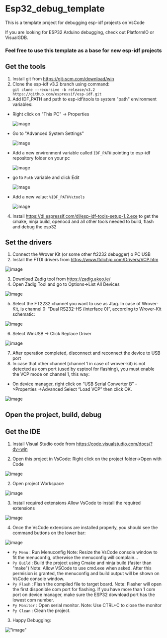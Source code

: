 # Esp32_debug_template
This is a template project for debugging esp-idf projects on VsCode

If you are looking for ESP32 Arduino debugging, check out PlatformIO or VisualGDB.

### Feel free to use this template as a base for new esp-idf projects

## Get the tools ##
1. Install git from https://git-scm.com/download/win
2. Clone the esp-idf v3.2 branch using command:  
 `git clone --recursive -b release/v3.2 https://github.com/espressif/esp-idf.git`
3. Add IDF_PATH and path to esp-idf\tools to system "path" environment variables:

- Right click on "This PC" -> Properties    

    ![image](img/env1.jpg) 

- Go to "Advanced System Settings"  

    ![image](img/env2.jpg)  

- Add a new environment variable called `IDF_PATH` pointing to esp-idf repository folder on your pc 

    ![image](img/IDF_PATH.jpg)  

- go to `Path` variable and click Edit  

    ![image](img/win_path.jpg)  

- Add a new value: `%IDF_PATH%\tools`   

    ![image](img/idf_py_path.jpg)   

4. Install https://dl.espressif.com/dl/esp-idf-tools-setup-1.2.exe 
to get the cmake, ninja build, openocd and all other tools needed to build, flash and debug the esp32 

## Set the drivers ##
1. Connect the Wrover Kit (or some other ft2232 debugger) o PC USB
2. Install the FTDI drivers from https://www.ftdichip.com/Drivers/VCP.htm

 ![image](img/DeviceManager1.PNG)

3. Download Zadig tool from https://zadig.akeo.ie/
4. Open Zadig Tool and go to Options->List All Devices

 ![image](img/zadig1.png)

5. Select the FT2232 channel you want to use as Jtag.
In case of Wrover-Kit, is channel 0: “Dual RS232-HS (interface 0)”, according to Wrover-Kit schematic:

 ![image](img/wrover_ft2232.PNG)


6. Select WinUSB -> Click Replace Driver  

 ![image](img/zadig2.PNG)

7. After operation completed, disconnect and reconnect the device to USB port
8. In case that other channel (channel 1 in case of wrover-kit) is not detected as com port (used by esptool for flashing),
you must enable the VCP mode on channel 1, this way:
- On device manager, right click on “USB Serial Converter B” - >Properties ->Advanced
Select “Load VCP” then click OK.

 ![image](img/vcp.PNG)

## Open the project, build, debug ##
## Get the IDE ##
1. Install Visual Studio code from https://code.visualstudio.com/docs/?dv=win

1. Open this project in VsCode: Right click on the project folder->Open with Code

 ![image](img/OpenProject.jpg)

2. Open project Workspace

 ![image](img/OpenWorkspace.jpg)

3. Install required extensions Allow VsCode to install the required extensions

 ![image](img/InstallExtensions.jpg)

4. Once the VsCode extensions are installed properly, you should see the command buttons on the lower bar:

 ![image](img/bar.jpg)

- `Py Menu` : Run Menuconfig
    Note: Resize the VsCode console window to fit the menuconfig, otherwise the menuconfig will complain...
- `Py Build` : Build the project using Cmake and ninja build (faster than "make")
    Note: Allow VSCode to use cmd.exe when asked.
    After this permision is granted, the menuconfig and build output will be shown on VsCode console window.
- `Py Flash` : Flash the compiled file to target board.
    Note: Flasher will open the first disponible com port for flashing.
    If you have more than 1 com port on device manager, make sure the ESP32 download port has the lowest com number.
- `Py Monitor` : Open serial monitor.
    Note: Use CTRL+C to close the monitor
- `Py Clean` : Clean the project.

3. Happy Debugging:

 !["image"](img/Esp32_win_gdb_debug.jpg)